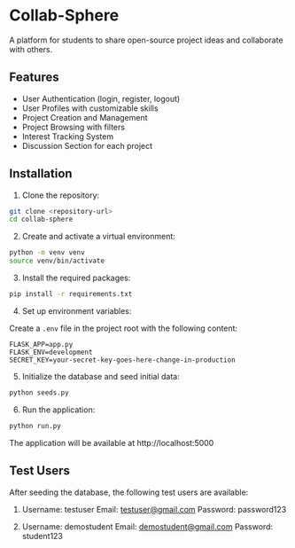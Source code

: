 
# Collab-Sphere

A platform for students to share open-source project ideas and collaborate with others.

## Features

- User Authentication (login, register, logout)
- User Profiles with customizable skills
- Project Creation and Management
- Project Browsing with filters
- Interest Tracking System
- Discussion Section for each project

## Installation

1. Clone the repository:

```bash
git clone <repository-url>
cd collab-sphere
```

2. Create and activate a virtual environment:

```bash
python -m venv venv
source venv/bin/activate  
```

3. Install the required packages:

```bash
pip install -r requirements.txt
```

4. Set up environment variables:

Create a `.env` file in the project root with the following content:

```
FLASK_APP=app.py
FLASK_ENV=development
SECRET_KEY=your-secret-key-goes-here-change-in-production
```

5. Initialize the database and seed initial data:

```bash
python seeds.py
```

6. Run the application:

```bash
python run.py
```

The application will be available at http://localhost:5000

## Test Users

After seeding the database, the following test users are available:

1. Username: testuser
   Email: testuser@gmail.com
   Password: password123

2. Username: demostudent
   Email: demostudent@gmail.com
   Password: student123